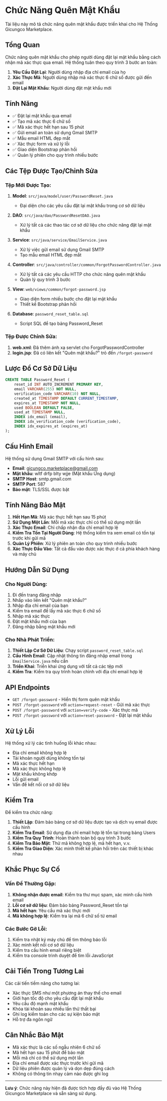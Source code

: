 # Chức Năng Quên Mật Khẩu

Tài liệu này mô tả chức năng quên mật khẩu được triển khai cho Hệ Thống Gicungco Marketplace.

## Tổng Quan

Chức năng quên mật khẩu cho phép người dùng đặt lại mật khẩu bằng cách nhận mã xác thực qua email. Hệ thống tuân theo quy trình 3 bước an toàn:

1. **Yêu Cầu Đặt Lại**: Người dùng nhập địa chỉ email của họ
2. **Xác Thực Mã**: Người dùng nhập mã xác thực 6 chữ số được gửi đến email
3. **Đặt Lại Mật Khẩu**: Người dùng đặt mật khẩu mới

## Tính Năng

- ✅ Đặt lại mật khẩu qua email
- ✅ Tạo mã xác thực 6 chữ số
- ✅ Mã xác thực hết hạn sau 15 phút
- ✅ Gửi email an toàn sử dụng Gmail SMTP
- ✅ Mẫu email HTML đẹp mắt
- ✅ Xác thực form và xử lý lỗi
- ✅ Giao diện Bootstrap phản hồi
- ✅ Quản lý phiên cho quy trình nhiều bước

## Các Tệp Được Tạo/Chỉnh Sửa

### Tệp Mới Được Tạo:

1. **Model**: `src/java/model/user/PasswordReset.java`
   - Đại diện cho các yêu cầu đặt lại mật khẩu trong cơ sở dữ liệu

2. **DAO**: `src/java/dao/PasswordResetDAO.java`
   - Xử lý tất cả các thao tác cơ sở dữ liệu cho chức năng đặt lại mật khẩu

3. **Service**: `src/java/service/EmailService.java`
   - Xử lý việc gửi email sử dụng Gmail SMTP
   - Tạo mẫu email HTML đẹp mắt

4. **Controller**: `src/java/controller/common/ForgotPasswordController.java`
   - Xử lý tất cả các yêu cầu HTTP cho chức năng quên mật khẩu
   - Quản lý quy trình 3 bước

5. **View**: `web/views/common/forgot-password.jsp`
   - Giao diện form nhiều bước cho đặt lại mật khẩu
   - Thiết kế Bootstrap phản hồi

6. **Database**: `password_reset_table.sql`
   - Script SQL để tạo bảng Password_Reset

### Tệp Được Chỉnh Sửa:

1. **web.xml**: Đã thêm ánh xạ servlet cho ForgotPasswordController
2. **login.jsp**: Đã có liên kết "Quên mật khẩu?" trỏ đến `/forgot-password`

## Lược Đồ Cơ Sở Dữ Liệu

```sql
CREATE TABLE Password_Reset (
    reset_id INT AUTO_INCREMENT PRIMARY KEY,
    email VARCHAR(255) NOT NULL,
    verification_code VARCHAR(10) NOT NULL,
    created_at TIMESTAMP DEFAULT CURRENT_TIMESTAMP,
    expires_at TIMESTAMP NOT NULL,
    used BOOLEAN DEFAULT FALSE,
    used_at TIMESTAMP NULL,
    INDEX idx_email (email),
    INDEX idx_verification_code (verification_code),
    INDEX idx_expires_at (expires_at)
);
```

## Cấu Hình Email

Hệ thống sử dụng Gmail SMTP với cấu hình sau:
- **Email**: gicungco.marketplace@gmail.com
- **Mật khẩu**: wltf drfp blty wjje (Mật khẩu Ứng dụng)
- **SMTP Host**: smtp.gmail.com
- **SMTP Port**: 587
- **Bảo mật**: TLS/SSL được bật

## Tính Năng Bảo Mật

1. **Hết Hạn Mã**: Mã xác thực hết hạn sau 15 phút
2. **Sử Dụng Một Lần**: Mỗi mã xác thực chỉ có thể sử dụng một lần
3. **Xác Thực Email**: Chỉ chấp nhận địa chỉ email hợp lệ
4. **Kiểm Tra Tồn Tại Người Dùng**: Hệ thống kiểm tra xem email có tồn tại trước khi gửi mã
5. **Quản Lý Phiên**: Xử lý phiên an toàn cho quy trình nhiều bước
6. **Xác Thực Đầu Vào**: Tất cả đầu vào được xác thực ở cả phía khách hàng và máy chủ

## Hướng Dẫn Sử Dụng

### Cho Người Dùng:

1. Đi đến trang đăng nhập
2. Nhấp vào liên kết "Quên mật khẩu?"
3. Nhập địa chỉ email của bạn
4. Kiểm tra email để lấy mã xác thực 6 chữ số
5. Nhập mã xác thực
6. Đặt mật khẩu mới của bạn
7. Đăng nhập bằng mật khẩu mới

### Cho Nhà Phát Triển:

1. **Thiết Lập Cơ Sở Dữ Liệu**: Chạy script `password_reset_table.sql`
2. **Cấu Hình Email**: Cập nhật thông tin đăng nhập email trong `EmailService.java` nếu cần
3. **Triển Khai**: Triển khai ứng dụng với tất cả các tệp mới
4. **Kiểm Tra**: Kiểm tra quy trình hoàn chỉnh với địa chỉ email hợp lệ

## API Endpoints

- `GET /forgot-password` - Hiển thị form quên mật khẩu
- `POST /forgot-password` với `action=request-reset` - Gửi mã xác thực
- `POST /forgot-password` với `action=verify-code` - Xác thực mã
- `POST /forgot-password` với `action=reset-password` - Đặt lại mật khẩu

## Xử Lý Lỗi

Hệ thống xử lý các tình huống lỗi khác nhau:
- Địa chỉ email không hợp lệ
- Tài khoản người dùng không tồn tại
- Mã xác thực hết hạn
- Mã xác thực không hợp lệ
- Mật khẩu không khớp
- Lỗi gửi email
- Vấn đề kết nối cơ sở dữ liệu

## Kiểm Tra

Để kiểm tra chức năng:

1. **Thiết Lập**: Đảm bảo bảng cơ sở dữ liệu được tạo và dịch vụ email được cấu hình
2. **Kiểm Tra Email**: Sử dụng địa chỉ email hợp lệ tồn tại trong bảng Users
3. **Kiểm Tra Quy Trình**: Hoàn thành toàn bộ quy trình 3 bước
4. **Kiểm Tra Bảo Mật**: Thử mã không hợp lệ, mã hết hạn, v.v.
5. **Kiểm Tra Giao Diện**: Xác minh thiết kế phản hồi trên các thiết bị khác nhau

## Khắc Phục Sự Cố

### Vấn Đề Thường Gặp:

1. **Không nhận được email**: Kiểm tra thư mục spam, xác minh cấu hình email
2. **Lỗi cơ sở dữ liệu**: Đảm bảo bảng Password_Reset tồn tại
3. **Mã hết hạn**: Yêu cầu mã xác thực mới
4. **Mã không hợp lệ**: Kiểm tra lại mã 6 chữ số từ email

### Các Bước Gỡ Lỗi:

1. Kiểm tra nhật ký máy chủ để tìm thông báo lỗi
2. Xác minh kết nối cơ sở dữ liệu
3. Kiểm tra cấu hình email riêng biệt
4. Kiểm tra console trình duyệt để tìm lỗi JavaScript

## Cải Tiến Trong Tương Lai

Các cải tiến tiềm năng cho tương lai:
- Xác thực SMS như một phương án thay thế cho email
- Giới hạn tốc độ cho yêu cầu đặt lại mật khẩu
- Yêu cầu độ mạnh mật khẩu
- Khóa tài khoản sau nhiều lần thử thất bại
- Ghi log kiểm toán cho các sự kiện bảo mật
- Hỗ trợ đa ngôn ngữ

## Cân Nhắc Bảo Mật

- Mã xác thực là các số ngẫu nhiên 6 chữ số
- Mã hết hạn sau 15 phút để bảo mật
- Mỗi mã chỉ có thể sử dụng một lần
- Địa chỉ email được xác thực trước khi gửi mã
- Dữ liệu phiên được quản lý và dọn dẹp đúng cách
- Không có thông tin nhạy cảm nào được ghi log

---

**Lưu ý**: Chức năng này hiện đã được tích hợp đầy đủ vào Hệ Thống Gicungco Marketplace và sẵn sàng sử dụng.
